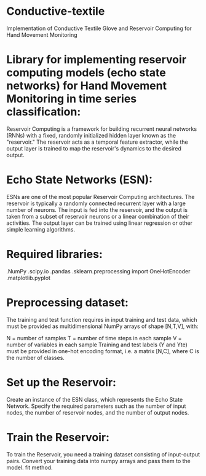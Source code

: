 # Conductive-textile
Implementation of Conductive Textile Glove and Reservoir Computing for Hand Movement Monitoring
# Library for implementing reservoir computing models (echo state networks) for Hand Movement Monitoring in time series classification: 
Reservoir Computing is a framework for building recurrent neural networks (RNNs) with a fixed, randomly initialized hidden layer known as the "reservoir." The reservoir acts as a temporal feature extractor, while the output layer is trained to map the reservoir's dynamics to the desired output.
# Echo State Networks (ESN): 
ESNs are one of the most popular Reservoir Computing architectures. The reservoir is typically a randomly connected recurrent layer with a large number of neurons. The input is fed into the reservoir, and the output is taken from a subset of reservoir neurons or a linear combination of their activities. The output layer can be trained using linear regression or other simple learning algorithms.
# Required libraries:
.NumPy
.scipy.io
.pandas
.sklearn.preprocessing import OneHotEncoder
.matplotlib.pyplot
# Preprocessing dataset:
The training and test function requires in input training and test data, which must be provided as multidimensional NumPy arrays of shape [N,T,V], with:

N = number of samples
T = number of time steps in each sample
V = number of variables in each sample
Training and test labels (Y and Yte) must be provided in one-hot encoding format, i.e. a matrix [N,C], where C is the number of classes.
# Set up the Reservoir: 
Create an instance of the ESN class, which represents the Echo State Network. Specify the required parameters such as the number of input nodes, the number of reservoir nodes, and the number of output nodes.
# Train the Reservoir: 
To train the Reservoir, you need a training dataset consisting of input-output pairs. Convert your training data into numpy arrays and pass them to the model. fit method.
